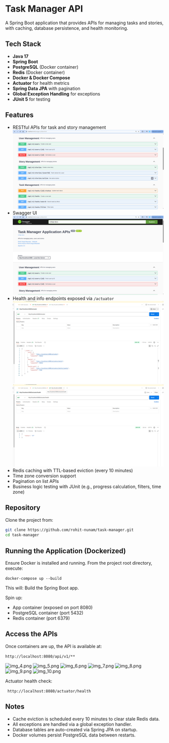 # Task Manager API

A Spring Boot application that provides APIs for managing tasks and stories, with caching, database persistence, and health monitoring.

## Tech Stack

- **Java 17**
- **Spring Boot**
- **PostgreSQL** (Docker container)
- **Redis** (Docker container)
- **Docker & Docker Compose**
- **Actuator** for health metrics
- **Spring Data JPA** with pagination
- **Global Exception Handling** for exceptions
- **JUnit 5** for testing

## Features

- RESTful APIs for task and story management
![img_1.png](img_1.png)
- Swagger UI
![img.png](img.png)
- Health and info endpoints exposed via `/actuator`
![img_2.png](img_2.png)
![img_3.png](img_3.png)
- Redis caching with TTL-based eviction (every 10 minutes)
- Time zone conversion support
- Pagination on list APIs
- Business logic testing with JUnit (e.g., progress calculation, filters, time zone)

## Repository

Clone the project from:

```bash
git clone https://github.com/rohit-nunam/task-manager.git
cd task-manager
```

## Running the Application (Dockerized)

Ensure Docker is installed and running.
From the project root directory, execute:

```docker-compose up --build```

This will:
Build the Spring Boot app.

Spin up:
- App container (exposed on port 8080) 
- PostgreSQL container (port 5432)
- Redis container (port 6379)

## Access the APIs
Once containers are up, the API is available at:

```http://localhost:8080/api/v1/**```

![img_4.png](img_4.png) 
![img_5.png](img_5.png)
![img_6.png](img_6.png)
![img_7.png](img_7.png)
![img_8.png](img_8.png)
![img_9.png](img_9.png)
![img_10.png](img_10.png)

Actuator health check:

``` http://localhost:8080/actuator/health```

## Notes
- Cache eviction is scheduled every 10 minutes to clear stale Redis data.
- All exceptions are handled via a global exception handler.
- Database tables are auto-created via Spring JPA on startup.
- Docker volumes persist PostgreSQL data between restarts.